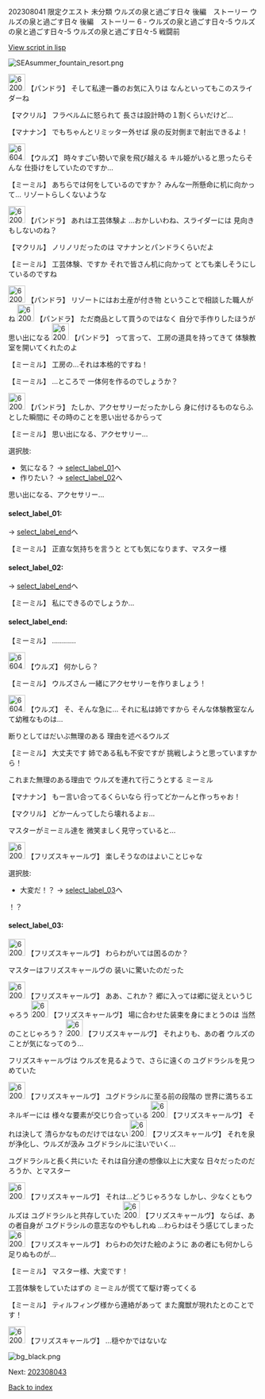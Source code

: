 202308041 限定クエスト 未分類 ウルズの泉と過ごす日々 後編　ストーリー ウルズの泉と過ごす日々 後編　ストーリー 6 - ウルズの泉と過ごす日々-5 ウルズの泉と過ごす日々-5 ウルズの泉と過ごす日々-5 戦闘前

[View script in lisp](../scripts/202308041.txt)

![SEAsummer_fountain_resort.png](../images/backgrounds/SEAsummer_fountain_resort.png)

<img src="../images/units/62001121.png" alt="62001121.png" height="34"/>
【パンドラ】
そして私達一番のお気に入りは
なんといってもこのスライダーね

【マクリル】
フラベルムに怒られて
長さは設計時の１割くらいだけど…

【マナナン】
でもちゃんとリミッター外せば
泉の反対側まで射出できるよ！

<img src="../images/units/6604211.png" alt="6604211.png" height="34"/>
【ウルズ】
時々すごい勢いで泉を飛び越える
キル姫がいると思ったらそんな
仕掛けをしていたのですか…

【ミーミル】
あちらでは何をしているのですか？
みんな一所懸命に机に向かって…
リゾートらしくないような

<img src="../images/units/62001121.png" alt="62001121.png" height="34"/>
【パンドラ】
あれは工芸体験よ
…おかしいわね、スライダーには
見向きもしないのね？

【マクリル】
ノリノリだったのは
マナナンとパンドラくらいだよ

【ミーミル】
工芸体験、ですか
それで皆さん机に向かって
とても楽しそうにしているのですね

<img src="../images/units/62001121.png" alt="62001121.png" height="34"/>
【パンドラ】
リゾートにはお土産が付き物
ということで相談した職人がね

<img src="../images/units/62001121.png" alt="62001121.png" height="34"/>
【パンドラ】
ただ商品として買うのではなく
自分で手作りしたほうが思い出になる

<img src="../images/units/62001121.png" alt="62001121.png" height="34"/>
【パンドラ】
って言って、
工房の道具を持ってきて
体験教室を開いてくれたのよ

【ミーミル】
工房の…それは本格的ですね！

【ミーミル】
…ところで
一体何を作るのでしょうか？

<img src="../images/units/62001121.png" alt="62001121.png" height="34"/>
【パンドラ】
たしか、アクセサリーだったかしら
身に付けるものならふとした瞬間に
その時のことを思い出せるからって

【ミーミル】
思い出になる、アクセサリー…

選択肢:
- 気になる？ → [select_label_01](#select_label_01)へ
- 作りたい？ → [select_label_02](#select_label_02)へ

思い出になる、アクセサリー…

#### select_label_01:
 → [select_label_end](#select_label_end)へ

【ミーミル】
正直な気持ちを言うと
とても気になります、マスター様

#### select_label_02:
 → [select_label_end](#select_label_end)へ

【ミーミル】
私にできるのでしょうか…

#### select_label_end:

【ミーミル】
…………

<img src="../images/units/6604211.png" alt="6604211.png" height="34"/>
【ウルズ】
何かしら？

【ミーミル】
ウルズさん
一緒にアクセサリーを作りましょう！

<img src="../images/units/6604211.png" alt="6604211.png" height="34"/>
【ウルズ】
そ、そんな急に…
それに私は姉ですから
そんな体験教室なんて幼稚なものは…

断りとしてはだいぶ無理のある
理由を述べるウルズ

【ミーミル】
大丈夫です
姉である私も不安ですが
挑戦しようと思っていますから！

これまた無理のある理由で
ウルズを連れて行こうとする
ミーミル

【マナナン】
もー言い合ってるくらいなら
行ってどかーんと作っちゃお！

【マクリル】
どかーんってしたら壊れるよぉ…

マスターがミーミル達を
微笑ましく見守っていると…

<img src="../images/units/62000421.png" alt="62000421.png" height="34"/>
【フリズスキャールヴ】
楽しそうなのはよいことじゃな

選択肢:
- 大変だ！？ → [select_label_03](#select_label_03)へ

！？

#### select_label_03:

<img src="../images/units/62000421.png" alt="62000421.png" height="34"/>
【フリズスキャールヴ】
わらわがいては困るのか？

マスターはフリズスキャールヴの
装いに驚いたのだった

<img src="../images/units/62000421.png" alt="62000421.png" height="34"/>
【フリズスキャールヴ】
ああ、これか？
郷に入っては郷に従えというじゃろう

<img src="../images/units/62000421.png" alt="62000421.png" height="34"/>
【フリズスキャールヴ】
場に合わせた装束を身にまとうのは
当然のことじゃろう？

<img src="../images/units/62000421.png" alt="62000421.png" height="34"/>
【フリズスキャールヴ】
それよりも、あの者
ウルズのことが気になってのう…

フリズスキャールヴは
ウルズを見るようで、さらに遠くの
ユグドラシルを見つめていた

<img src="../images/units/62000421.png" alt="62000421.png" height="34"/>
【フリズスキャールヴ】
ユグドラシルに至る前の段階の
世界に満ちるエネルギーには
様々な要素が交じり合っている

<img src="../images/units/62000421.png" alt="62000421.png" height="34"/>
【フリズスキャールヴ】
それは決して
清らかなものだけではない

<img src="../images/units/62000421.png" alt="62000421.png" height="34"/>
【フリズスキャールヴ】
それを泉が浄化し、ウルズが汲み
ユグドラシルに注いでいく…

ユグドラシルと長く共にいた
それは自分達の想像以上に大変な
日々だったのだろうか、とマスター

<img src="../images/units/62000421.png" alt="62000421.png" height="34"/>
【フリズスキャールヴ】
それは…どうじゃろうな
しかし、少なくともウルズは
ユグドラシルと共存していた

<img src="../images/units/62000421.png" alt="62000421.png" height="34"/>
【フリズスキャールヴ】
ならば、あの者自身が
ユグドラシルの意志なのやもしれぬ
…わらわはそう感じてしまった

<img src="../images/units/62000421.png" alt="62000421.png" height="34"/>
【フリズスキャールヴ】
わらわの欠けた絵のように
あの者にも何かしら足りぬものが…

【ミーミル】
マスター様、大変です！

工芸体験をしていたはずの
ミーミルが慌てて駆け寄ってくる

【ミーミル】
ティルフィング様から連絡があって
また魔獣が現れたとのことです！

<img src="../images/units/62000421.png" alt="62000421.png" height="34"/>
【フリズスキャールヴ】
…穏やかではないな

![bg_black.png](../images/backgrounds/bg_black.png)


Next: [202308043](202308043.md)

[Back to index](index.md)
